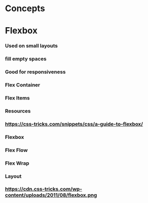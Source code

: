 # Concepts
# Flexbox
### Used on small layouts
### fill empty spaces
### Good for responsiveness
### Flex Container
### Flex Items
### Resources
### https://css-tricks.com/snippets/css/a-guide-to-flexbox/
### Flexbox
### Flex Flow
### Flex Wrap
### Layout
### https://cdn.css-tricks.com/wp-content/uploads/2011/08/flexbox.png
